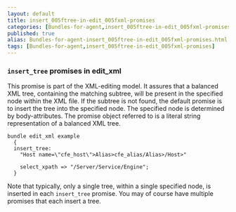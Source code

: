 ```yaml
---
layout: default
title: insert_005ftree-in-edit_005fxml-promises
categories: [Bundles-for-agent,insert_005ftree-in-edit_005fxml-promises]
published: true
alias: Bundles-for-agent-insert_005ftree-in-edit_005fxml-promises.html
tags: [Bundles-for-agent,insert_005ftree-in-edit_005fxml-promises]
---
```


### `insert_tree` promises in edit\_xml

  

This promise is part of the XML-editing model. It assures that a
balanced XML tree, containing the matching subtree, will be present in
the specified node within the XML file. If the subtree is not found, the
default promise is to insert the tree into the specified node. The
specified node is determined by body-attributes. The promise object
referred to is a literal string representation of a balanced XML tree.

  

```
bundle edit_xml example
  {
  insert_tree:
    "Host name=\"cfe_host\">Alias>cfe_alias/Alias>/Host>"

    select_xpath => "/Server/Service/Engine";
  }
```

  

Note that typically, only a single tree, within a single specified node,
is inserted in each `insert_tree` promise. You may of course have
multiple promises that each insert a tree.
